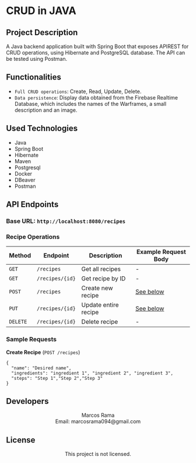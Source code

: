 # CRUD in JAVA

## Project Description
A Java backend application built with Spring Boot that exposes APIREST for CRUD operations, using Hibernate and PostgreSQL database. The API can be tested using Postman.

## Functionalities


- `Full CRUD operations`: Create, Read, Update, Delete.
- `Data persistence`: Display data obtained from the Firebase Realtime Database, which includes the names of the Warframes, a small description and an image.



## Used Technologies
  
  * Java</br>
  * Spring Boot </br>
  * Hibernate </br>
  * Maven </br>
  * Postgresql </br>
  * Docker </br>
  * DBeaver </br>
  * Postman </br>
  
## API Endpoints

### Base URL: `http://localhost:8080/recipes`

### Recipe Operations

| Method | Endpoint              | Description                          | Example Request Body |
|--------|-----------------------|--------------------------------------|----------------------|
| `GET`  | `/recipes`            | Get all recipes                      | -                    |
| `GET`  | `/recipes/{id}`       | Get recipe by ID                     | -                    |
| `POST` | `/recipes`            | Create new recipe                    | [See below](#-sample-requests) |
| `PUT`  | `/recipes/{id}`       | Update entire recipe                 | [See below](#-sample-requests) |
| `DELETE` | `/recipes/{id}`     | Delete recipe                       | -                    |

###  Sample Requests

**Create Recipe** (`POST /recipes`)
```json:
{
  "name": "Desired name",
  "ingredients": "ingredient 1", "ingredient 2", "ingredient 3",
  "steps": "Step 1","Step 2","Step 3"
}
```
## Developers

 <div align= "center">Marcos Rama </div>
<div align= "center">Email: marcosrama094@gmail.com</div>

## License

<div align="center">
This project is not licensed.
</div>
